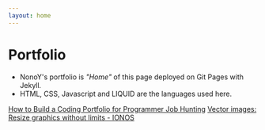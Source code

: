 ```yaml
---
layout: home
---
```


# Portfolio

- NonoY's portfolio is *"Home"* of this page deployed on Git Pages with Jekyll.
- HTML, CSS, Javascript and LIQUID are the languages used here. 

[How to Build a Coding Portfolio for Programmer Job Hunting](https://gamedevacademy.org/how-to-build-a-coding-portfolio/)
[Vector images: Resize graphics without limits - IONOS](https://www.ionos.com/digitalguide/websites/web-design/what-is-a-vector-image/)